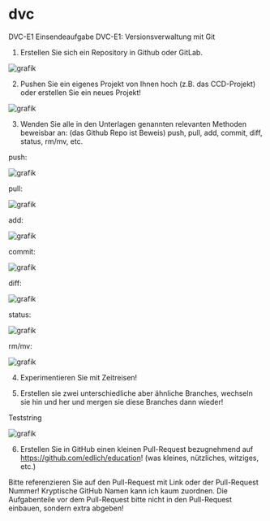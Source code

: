 # dvc
DVC-E1
Einsendeaufgabe DVC-E1: Versionsverwaltung mit Git

1. Erstellen Sie sich ein Repository in Github oder GitLab.

![grafik](https://github.com/user-attachments/assets/0eb2340c-a3df-43cf-aa76-260389eb9085)

2. Pushen Sie ein eigenes Projekt von Ihnen hoch (z.B. das CCD-Projekt) oder erstellen Sie ein neues Projekt!

![grafik](https://github.com/user-attachments/assets/2ebe9ba4-17ef-4c21-9cef-eb44dc9eb19a)

3. Wenden Sie alle in den Unterlagen genannten relevanten Methoden beweisbar an: (das Github Repo ist Beweis) push, pull, add, commit, diff, status, rm/mv, etc.

push:

![grafik](https://github.com/user-attachments/assets/6b04d144-b20b-466e-b21a-8d02c320515a)

pull:

![grafik](https://github.com/user-attachments/assets/e965a8d4-eab5-42b5-b7ff-4b1bc09d5f4e)

add:

![grafik](https://github.com/user-attachments/assets/208282ab-cc6c-48cb-9bd5-47b9c2f84fd0)

commit:

![grafik](https://github.com/user-attachments/assets/be5c32af-41c2-4a7a-9d5e-0263868abb07)

diff:

![grafik](https://github.com/user-attachments/assets/8acd4f77-34c9-404e-a37e-64f52440269b)

status:

![grafik](https://github.com/user-attachments/assets/df6a5a1f-9061-4604-8414-717271fd6ac4)

rm/mv:

![grafik](https://github.com/user-attachments/assets/6aef8602-1a2b-4dca-b9d5-bf586a1bcb6c)

4. Experimentieren Sie mit Zeitreisen!


5. Erstellen sie zwei unterschiedliche aber ähnliche Branches, wechseln sie hin und her und mergen sie diese Branches dann wieder!

Teststring

![grafik](https://github.com/user-attachments/assets/e442040e-0d6c-416d-b62e-0a69e296cf76)

6. Erstellen Sie in GitHub einen kleinen Pull-Request bezugnehmend auf https://github.com/edlich/education! (was kleines, nützliches, witziges, etc.)



Bitte referenzieren Sie auf den Pull-Request mit Link oder der Pull-Request Nummer! Kryptische GitHub Namen kann ich kaum zuordnen. Die Aufgabenteile vor dem Pull-Request bitte nicht in den Pull-Request einbauen, sondern extra abgeben! 
